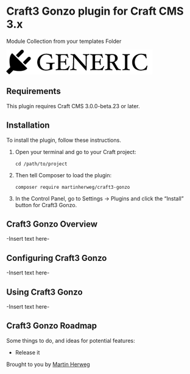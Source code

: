 # Craft3 Gonzo plugin for Craft CMS 3.x

Module Collection from your templates Folder

![Screenshot](resources/img/plugin-logo.png)

## Requirements

This plugin requires Craft CMS 3.0.0-beta.23 or later.

## Installation

To install the plugin, follow these instructions.

1. Open your terminal and go to your Craft project:

       cd /path/to/project

2. Then tell Composer to load the plugin:

       composer require martinherweg/craft3-gonzo

3. In the Control Panel, go to Settings → Plugins and click the “Install” button for Craft3 Gonzo.

## Craft3 Gonzo Overview

-Insert text here-

## Configuring Craft3 Gonzo

-Insert text here-

## Using Craft3 Gonzo

-Insert text here-

## Craft3 Gonzo Roadmap

Some things to do, and ideas for potential features:

* Release it

Brought to you by [Martin Herweg](https://martinherweg.de)
